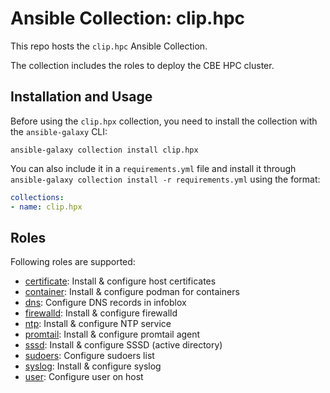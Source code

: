 # Ansible Collection: clip.hpc

This repo hosts the `clip.hpc` Ansible Collection.

The collection includes the roles to deploy the CBE HPC cluster.

## Installation and Usage

Before using the `clip.hpx` collection, you need to install the collection with the `ansible-galaxy` CLI:

`ansible-galaxy collection install clip.hpx`

You can also include it in a `requirements.yml` file and install it through `ansible-galaxy collection install -r requirements.yml` using the format:

```yaml
collections:
- name: clip.hpx
```

## Roles

Following roles are supported:

- [certificate](roles/certificate): Install & configure host certificates
- [container](roles/container): Install & configure podman for containers
- [dns](roles/dns): Configure DNS records in infoblox
- [firewalld](roles/firewalld): Install & configure firewalld
- [ntp](roles/ntp): Install & configure NTP service
- [promtail](roles/promtail): Install & configure promtail agent
- [sssd](roles/sssd): Install & configure SSSD (active directory)
- [sudoers](roles/sudoers): Configure sudoers list
- [syslog](roles/syslog): Install & configure syslog
- [user](roles/user): Configure user on host
